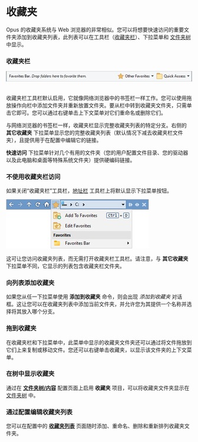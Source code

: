 # 收藏夹

Opus 的收藏夹系统与 Web 浏览器的非常相似。您可以将想要快速访问的重要文件夹添加到收藏夹列表，此列表可以在工具栏（[收藏夹栏](../toolbars/the_default_toolbars/favorites_bar.zh.md)）、下拉菜单和 [文件夹树](folder_tree.zh.md) 中显示。

### 收藏夹栏

![](/Manual/images/media/13/favorites_bar.png) 

收藏夹栏工具栏默认启用，它就像网络浏览器中的书签栏一样工作。您可以使用拖放操作向栏中添加文件夹并重新放置文件夹。要从栏中转到收藏夹文件夹，只需单击它即可。您可以通过右键单击上下文菜单对它们重命名或删除它们。

与网络浏览器的书签栏一样，收藏夹栏显示完整收藏夹列表的特定分支。右侧的 **其它收藏夹** 下拉菜单显示您的完整收藏夹列表（默认情况下减去收藏夹栏文件夹），且提供用于在配置中编辑它的链接。

**快速访问** 下拉菜单针对几个有用的文件夹（您的用户配置文件目录、您的驱动器以及此电脑和桌面等特殊系统文件夹）提供硬编码链接。

### 不使用收藏夹栏访问

如果关闭“收藏夹栏”工具栏，[地址栏](file_display_border.zh.md) 工具栏上将默认显示下拉菜单按钮。

![](/Manual/images/media/13/favorites_bar_closed.png)

这可让您访问收藏夹列表，而无需打开收藏夹栏工具栏。请注意，与 **其它收藏夹** 下拉菜单不同，它显示的列表包含收藏夹栏文件夹。

### 向列表添加收藏夹

如果您从任一下拉菜单使用 **添加到收藏夹** 命令，则会出现 *添加到收藏夹* 对话框。这让您可以在收藏夹列表中添加当前文件夹，并允许您为其提供一个名称并选择将其放入哪个分支。

### 拖到收藏夹

在收藏夹栏和下拉菜单中，此菜单中显示的收藏夹文件夹还可以通过将文件拖放到它们上来复制或移动文件。您还可以右键单击收藏夹，以显示该文件夹的上下文菜单。

### 在树中显示收藏夹

通过在 **[文件夹树/内容](/Manual/preferences/preferences_categories/folder_tree/contents.zh.md)** 配置页面上启用 **收藏夹** 项目，可以将收藏夹文件夹显示在 [文件夹树](folder_tree.zh.md) 中。

### 通过配置编辑收藏夹列表

您可以在配置中的 **[收藏夹列表](/Manual/preferences/preferences_categories/frequently_used_paths/favorites_list.zh.md)** 页面随时添加、重命名、删除和重新排列收藏夹文件夹。